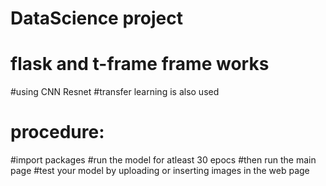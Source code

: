 # DataScience project
# flask and t-frame frame works
#using CNN Resnet
#transfer learning is also used

# procedure:
#import packages
#run the model for atleast 30 epocs
#then run the main page
#test your model by uploading or inserting images in the web page
